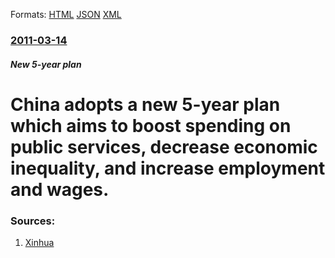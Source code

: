 
Formats: [HTML](/news/2011/03/14/china-adopts-a-new-5-year-plan-which-aims-to-boost-spending-on-public-services-decrease-economic-inequality-and-increase-employment-and-wa.html)  [JSON](/news/2011/03/14/china-adopts-a-new-5-year-plan-which-aims-to-boost-spending-on-public-services-decrease-economic-inequality-and-increase-employment-and-wa.json)  [XML](/news/2011/03/14/china-adopts-a-new-5-year-plan-which-aims-to-boost-spending-on-public-services-decrease-economic-inequality-and-increase-employment-and-wa.xml)  

### [2011-03-14](/news/2011/03/14/index.md)

##### New 5-year plan
# China adopts a new 5-year plan which aims to boost spending on public services, decrease economic inequality, and increase employment and wages. 




### Sources:

1. [Xinhua](http://news.xinhuanet.com/english2010/china/2011-03/14/c_13777814.htm)
